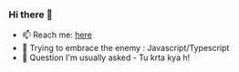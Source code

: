 
### Hi there 👋

- 📫 Reach me: [here](https://tonybenoy.com/)
- 🤔 Trying to embrace the enemy : Javascript/Typescript
- 🔭 Question I'm usually asked - Tu krta kya h! 


<!--
**tonybenoy/tonybenoy** is a ✨ _special_ ✨ repository because its `README.md` (this file) appears on your GitHub profile.

Here are some ideas to get you started:

- 🔭 I’m currently working on ...

- 👯 I’m looking to collaborate on ...
- 🤔 I’m looking for help with ...
- 💬 Ask me about ...
- 😄 Pronouns: ...
- ⚡ Fun fact: ...
-->
